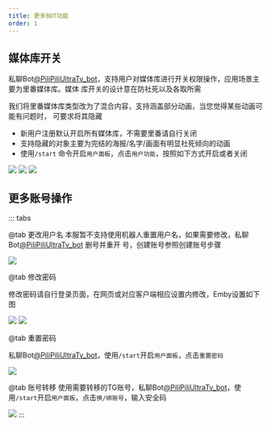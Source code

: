 ```yaml
---
title: 更多BOT功能
order: 1
---
```

## 媒体库开关

私聊Bot[@PiliPiliUltraTv_bot](https://t.me/PiliPiliUltraTv_bot)，支持用户对媒体库进行开关权限操作，应用场景主要为里番媒体库。媒体
库开关的设计意在防社死以及各取所需

我们将里番媒体库类型改为了混合内容，支持涵盖部分动画，当您觉得某些动画可能有问题时，
可要求将其隐藏
- 新用户注册默认开启所有媒体库，不需要里番请自行关闭
- 支持隐藏的对象主要为完结的海报/名字/画面有明显社死倾向的动画
- 使用`/start` 命令开启`用户面板`，点击`用户功能`，按照如下方式开启或者关闭

![](https://img.112203.xyz/2024/02/1707916043.webp)
![](https://img.112203.xyz/2024/02/1707916069.webp)
![](https://img.112203.xyz/2024/02/1707916177.webp)

## 更多账号操作

::: tabs

@tab 更改用户名
本服暂不支持使用机器人重置用户名，如果需要修改，私聊Bot[@PiliPiliUltraTv_bot](https://t.me/PiliPiliUltraTv_bot) 删号并重开
号，创建账号参照创建账号步骤

![](https://img.112203.xyz/2024/02/1707916464.webp)

@tab 修改密码

修改密码请自行登录页面，在网页或对应客户端相应设置内修改，Emby设置如下图

![](https://img.112203.xyz/2024/02/1707916808.webp)
![](https://img.112203.xyz/2024/02/1707916835.webp)

@tab 重置密码

私聊Bot[@PiliPiliUltraTv_bot](https://t.me/PiliPiliUltraTv_bot)，使用`/start`开启`用户面板`，点击`重置密码`

![](https://img.112203.xyz/2024/02/1707916963.webp)

@tab 账号转移
使用需要转移的TG账号，私聊Bot[@PiliPiliUltraTv_bot](https://t.me/PiliPiliUltraTv_bot)，使用`/start`开启`用户面板`，点击`换/绑账号`，输入安全码

![](https://img.155155155.xyz/i/2024/02/1707923035.webp)
:::